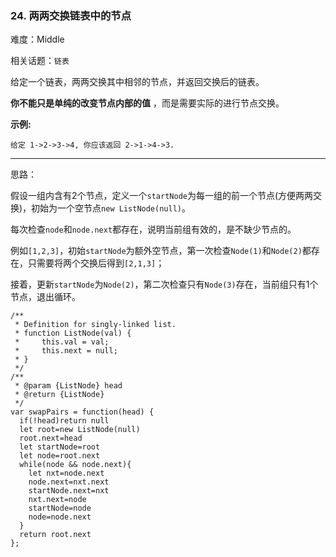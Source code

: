 ### 24. 两两交换链表中的节点

难度：Middle

相关话题：`链表`

给定一个链表，两两交换其中相邻的节点，并返回交换后的链表。



**你不能只是单纯的改变节点内部的值** ，而是需要实际的进行节点交换。







**示例:** 



```
给定 1->2->3->4, 你应该返回 2->1->4->3.
```



-----

思路：

假设一组内含有2个节点，定义一个`startNode`为每一组的前一个节点(方便两两交换)，初始为一个空节点`new ListNode(null)`。

每次检查`node`和`node.next`都存在，说明当前组有效的，是不缺少节点的。

例如`[1,2,3]`，初始`startNode`为额外空节点，第一次检查`Node(1)`和`Node(2)`都存在，只需要将两个交换后得到`[2,1,3]`；

接着，更新`startNode`为`Node(2)`，第二次检查只有`Node(3)`存在，当前组只有1个节点，退出循环。

```
/**
 * Definition for singly-linked list.
 * function ListNode(val) {
 *     this.val = val;
 *     this.next = null;
 * }
 */
/**
 * @param {ListNode} head
 * @return {ListNode}
 */
var swapPairs = function(head) {
  if(!head)return null
  let root=new ListNode(null)
  root.next=head
  let startNode=root
  let node=root.next
  while(node && node.next){
    let nxt=node.next
    node.next=nxt.next
    startNode.next=nxt
    nxt.next=node
    startNode=node
    node=node.next
  }
  return root.next
};
```

